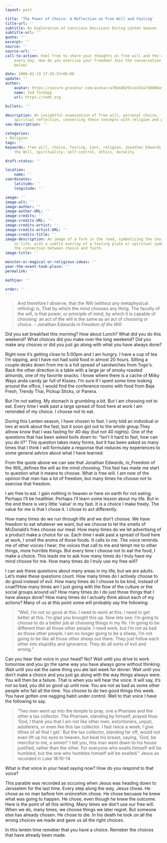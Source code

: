 ```yaml
---
layout: post

title: 'The Power of Choice: A Reflection on Free Will and Fasting'
title-url: ''
subtitle: An Exploration of Conscious Decisions During Lenten Season
subtitle-url: ''
quote: ''
excerpt: ''
source: ''
source-url: ''
call-to-action: Feel free to share your thoughts on free will and the choices we make
    every day. How do you exercise your freedom? Join the conversation in the comments
    below!

date: 2008-02-19 17:45:53+00:00
update: ''
author:
    avatar: https://secure.gravatar.com/avatar/a76b4d6291cecb3a738896a971bfb903?s=512&d=mp&r=g
    name: Ted Tschopp
    url: https://tedt.org

bullets: ''

description: An insightful examination of free will, personal choice, fasting, and
    spiritual reflection, connecting these concepts with religion and personal responsibility.
seo-description: ''

categories:
- Religion
tags: ''
keywords: free will, choice, fasting, Lent, religion, Jonathan Edwards, Freedom of
    the Will, spirituality, self-control, ethics, morality

draft-status: ''

location:
    name: ''
coordinates:
    latitude: ''
    longitude: ''

image: ''
image-alt: ''
image-author: ''
image-author-URL: ''
image-credits: ''
image-credits-URL: ''
image-credits-artist: ''
image-credits-artist-URL: ''
image-credits-title: ''
image-description: An image of a fork in the road, symbolizing the choices we make
    in life, with a subtle overlay of a fasting plate or spiritual symbols to represent
    the connection between choice and faith.
image-title: ''

monster-or-magical-or-religious-ideas: ''
year-the-event-took-place: ''
permalink: ''

mathjax: ''

order: ''
---
```

> And therefore I observe, that the Will (without any metaphysical refining) is, That by which the mind chooses any thing. The faculty of the will, is that power, or principle of mind, by which it is capable of choosing: an act of the will is the same as an act of choosing or choice. &ndash; Jonathan Edwards in _Freedom of the Will_

Did you eat breakfast this morning? How about Lunch? What did you do this weekend? What choices did you make over the long weekend? Did you make any choices or did you just go along with what you have always done?

Right now it&rsquo;s getting close to 5:00pm and I am hungry. I have a cup of tea I&rsquo;m sipping, and I have not had solid food in almost 20 hours. Sitting a couple desks down from me is a full spread of sandwiches from Togo's. Back the other direction is a table with a large jar of smoky roasted almonds, one of my favorite snacks. I know where there is a cache of Milky Ways anda candy jar full of Kisses. I&rsquo;m sure if I spent some time looking around the office, I would find the conference rooms with food from Baja Fresh, Trendy Thai, Pickup Sticks, or Panera.

But I&rsquo;m not eating. My stomach is grumbling a bit. But I am choosing not to eat. Every time I walk past a large spread of food here at work I am reminded of my choice. I choose not to eat.

During this Lenten season, I have chosen to fast. I only told an individual or two at work about the fast, but it soon got out to the whole group.They allnow know that I was fasting for 40 day (but not 40 nights). One of the questions that has been asked boils down to: &ldquo;Isn&rsquo;t it hard to fast, how can you do it?&rdquo; This question takes many forms, but it has been asked so many times that I think I will formulate a response that reduces my experiences to some general advice about what I have learned.

From the quote above we can see that Jonathan Edwards, in_Freedom of the Will_,defines the will as the mind choosing. This fast has made me start to question what it means to choose. What is free will. I am now of the opinion that man has a lot of freedom, but many times he choose not to exercise that freedom.

I am free to eat. I gain nothing in heaven or here on earth for not eating. Perhaps I&rsquo;ll be healthier. Perhaps I&rsquo;ll learn some lesson about my life. But in the end there is very little &lsquo;value&rsquo; in my fast. It is a choice I make freely. The value for me is that I chose it. I chose to act differently.

How many times do we run through life and we don&rsquo;t choose. We have freedom to eat whatever we want, but we choose to let the smells of McDonald&rsquo;s fries choose our meal. How many times do we let advertising of a product make a choice for us. Each time I walk past a spread of food here at work, I smell the aroma of those foods. It calls to me. The voice reminds me of other voices I hear; the voices that call to me and tempt me to other things, more horrible things. But every time I choose not to eat the food, I make a choice. This leads me to ask how many times do I truly have my mind choose for me. How many times do I truly use my free will?

I can ask these questions about many areas in my life, but we are adults. Let&rsquo;s make these questions count. How many times do I actively choose to do good instead of evil. How many times do I choose to be kind, instead of cruel?How many times am I just going with the flow of the culture or the social groups around us? How many times do I do just those things that I have always done? How many times do I actually think about each of my actions? Many of us at this point some will probably say the following:

> &ldquo;Well, I&rsquo;m not so good at this. I need to work at this. I need to get better at this. I&rsquo;m glad you brought this up. Now lets see; I&rsquo;m going to choose to do a better job at choosing things in my lfe. I&rsquo;m going to be different than all those other people. I need work, but I&rsquo;m not as bad as those other people. I am no longer going to be a sheep, I&rsquo;m not going to be like all those other sheep out there. They just follow each other into stupidity and ignorance. They do all sorts of evil and wrong.&rdquo;

Can you hear that voice in your head? No? Wait until you drive to work tomorrow and you go the same way you have always gone without thinking. Wait until you eat the same thing you ate last week for dinner. Wait until you don&rsquo;t make a choice and you just go along with the way things always were. You will then be a failure. That is when you will hear the voice. It will say, it&rsquo;s not so bad, you did so good up until now. You are not as bad as some other people who fail all the time. You choose to do two good things this week. You have gotten one nagging habit under control. Well to that voice I have the following to say.

> &#8220;Two men went up into the temple to pray, one a Pharisee and the other a tax collector. The Pharisee, standing by himself, prayed thus: &#8216;God, I thank you that I am not like other men, extortioners, unjust, adulterers, or even like this tax collector. I fast twice a week; I give tithes of all that I get.' But the tax collector, standing far off, would not even lift up his eyes to heaven, but beat his breast, saying, &#8216;God, be merciful to me, a sinner!' I tell you, this man went down to his house justified, rather than the other. For everyone who exalts himself will be humbled, but the one who humbles himself will be exalted.&#8221; Jesus as recorded in Luke 18:10&ndash;14

What is that voice in your head saying now? How do you respond to that voice?

This parable was recorded as occuring when Jesus was heading down to Jeruselem for the last time. Every step along the way, Jesus chose. He chose as no man before him orsincehim chose. He chose becuase he knew what was going to happen. He chose, even though he knew the outcome. Here is the point of all this writing. Many times we don&rsquo;t use our free will. When we do, many times, we choose things we later regret. But someone else has already chosen. He chose to die. In his death he took on all the wrong choices we made and gave us all the right choices.

In this lenten time remeber that you have a choice. Remeber the choices that have already been made.
